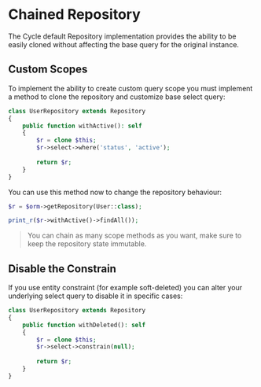 # Chained Repository
The Cycle default Repository implementation provides the ability to be easily cloned without affecting the base query for the original instance.

## Custom Scopes
To implement the ability to create custom query scope you must implement a method to clone the repository and customize base select query:


```php
class UserRepository extends Repository 
{
    public function withActive(): self
    {
        $r = clone $this;
        $r->select->where('status', 'active');
        
        return $r;
    }
}
```

You can use this method now to change the repository behaviour:

```php
$r = $orm->getRepository(User::class);

print_r($r->withActive()->findAll());
```

> You can chain as many scope methods as you want, make sure to keep the repository state immutable.

## Disable the Constrain 
If you use entity constraint (for example soft-deleted) you can alter your underlying select query to disable it in specific cases:

```php
class UserRepository extends Repository 
{
    public function withDeleted(): self
    {
        $r = clone $this;
        $r->select->constrain(null);
        
        return $r;
    }
}
```
